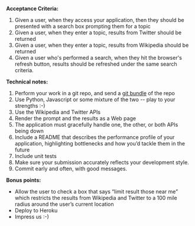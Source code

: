 **Acceptance Criteria:**

1. Given a user, when they access your application, then they should be presented with a search box prompting them for a topic
2. Given a user, when they enter a topic, results from Twitter should be returned
3. Given a user, when they enter a topic, results from Wikipedia should be returned
4. Given a user who's performed a search, when they hit the browser's refresh button, results should be refreshed under the same search criteria.

**Technical notes:**

1. Perform your work in a git repo, and send a [git bundle](http://git-scm.com/docs/git-bundle) of the repo 
2. Use Python, Javascript or some mixture of the two -- play to your strengths :-)
3. Use the Wikipedia and Twitter APIs
4. Render the prompt and the results as a Web page
5. The application must gracefully handle one, the other, or both APIs being down
6. Include a README that describes the performance profile of your application, highlighting bottlenecks and how you’d tackle them in the future
7. Include unit tests
8. Make sure your submission accurately reflects your development style.
9. Commit early and often, with good messages.

**Bonus points:**

* Allow the user to check a box that says “limit result those near me” which restricts the results from Wikipedia and Twitter to a 100 mile radius around the user’s current location
* Deploy to Heroku
* Impress us :-)
